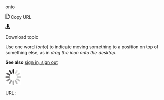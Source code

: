 # 

onto

![Copy URL](media/onto/Copy.png)
Copy URL

![Download](media/onto/Download.png)

Download topic

Use one word (*onto*) to indicate moving something to a position on top of something else, as in *drag the icon onto the desktop*.

**See also**  [sign in, sign out](https://worldready.cloudapp.net/Styleguide/Read?id=2700&topicid=28799)

![In progress](media/onto/activity-large.gif)

URL :
